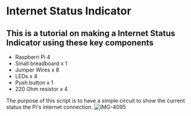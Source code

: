 # Internet Status Indicator

## This is a tutorial on making a Internet Status Indicator using these key components
- Raspberri Pi 4
- Small breadboard x 1
- Jumper Wires x 8
- LEDs x 4
- Push button x 1
- 220 Ohm resistor x 4

The purpose of this script is to have a simple circuit to show the current status the Pi's internet connection. 
![IMG-4095](https://user-images.githubusercontent.com/115032118/201990720-6f2fc6e2-5c45-42fc-9d3c-2e35c27e81e6.jpg)
